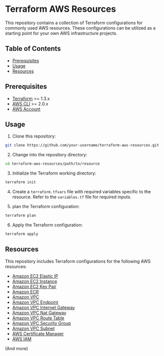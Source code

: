 # Terraform AWS Resources

This repository contains a collection of Terraform configurations for commonly used AWS resources. These configurations can be utilized as a starting point for your own AWS infrastructure projects.

## Table of Contents ##

- [Prerequisites](#prerequisites)
- [Usage](#usage)
- [Resources](#resources)

## Prerequisites ##

- [Terraform](https://www.terraform.io/downloads.html) >= 1.3.x
- [AWS CLI](https://aws.amazon.com/cli/) >= 2.0.x
- [AWS Account](https://aws.amazon.com/)

## Usage ##

1. Clone this repository:

```bash
git clone https://github.com/your-username/terraform-aws-resources.git
```

2. Change into the repository directory:

```bash
cd terraform-aws-resources/path/to/resource
```

3. Initialize the Terraform working directory:

```bash
terraform init
```

4. Create a `terraform.tfvars` file with required variables specific to the resource. Refer to the `variables.tf` file for required inputs.

5. plan the Terraform configuration:

```bash
terraform plan
```

6. Apply the Terraform configuration:

```bash
terraform apply
```

## Resources ##

This repository includes Terraform configurations for the following AWS resources:

- [Amazon EC2 Elastic IP](./vpc_endpoint)
- [Amazon EC2 Instance](./ec2)
- [Amazon EC2 Key Pair](./key_pair)
- [Amazon ECR](./ecr)
- [Amazon VPC](./vpc)
- [Amazon VPC Endpoint](./endpoint)
- [Amazon VPC Internet Gateway](./internet_gateway)
- [Amazon VPC Nat Gateway](./nat_gateway)
- [Amazon VPC Route Table](./route_table)
- [Amazon VPC Security Group](./security_group)
- [Amazon VPC Subnet](./subnet)
- [AWS Certificate Manager](./acm)
- [AWS IAM](./iam)

(And more)
